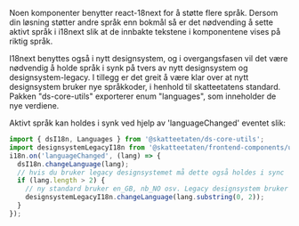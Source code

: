 Noen komponenter benytter react-18next for å støtte flere språk. Dersom din løsning støtter andre
språk enn bokmål så er det nødvending å sette aktivt språk i i18next slik at de innbakte tekstene
i komponentene vises på riktig språk.

I18next benyttes også i nytt designsystem, og i overgangsfasen vil det være
nødvendig å holde språk i synk på tvers av nytt designsystem og designsystem-legacy.
I tillegg er det greit å være klar over at nytt designsystem bruker nye språkkoder, i
henhold til skatteetatens standard. Pakken "ds-core-utils" exporterer enum "languages", som inneholder de nye
verdiene.

Aktivt språk kan holdes i synk ved hjelp av 'languageChanged' eventet slik:

```javascript static
import { dsI18n, Languages } from '@skatteetaten/ds-core-utils';
import designsystemLegacyI18n from '@skatteetaten/frontend-components/utils/i18n/i18n';
i18n.on('languageChanged', (lang) => {
  dsI18n.changeLanguage(lang);
  // hvis du bruker legacy designsystemet må dette også holdes i sync
  if (lang.length > 2) {
    // ny standard bruker en_GB, nb_NO osv. Legacy designsystem bruker en, nb, nn
    designsystemLegacyI18n.changeLanguage(lang.substring(0, 2));
  }
});
```
